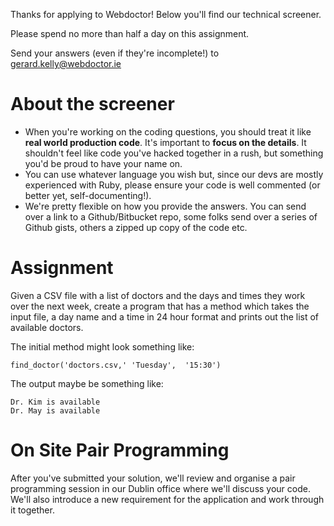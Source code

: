 Thanks for applying to Webdoctor! Below you'll find our technical screener.

Please spend no more than half a day on this assignment. 

Send your answers (even if they're incomplete!) to gerard.kelly@webdoctor.ie

# About the screener

- When you're working on the coding questions, you should treat it like **real world production code**. It's important to **focus on the details**. It shouldn't feel like code you've hacked together in a rush, but something you'd be proud to have your name on.
- You can use whatever language you wish but, since our devs are mostly experienced with Ruby, please ensure your code is well commented (or better yet, self-documenting!).
- We're pretty flexible on how you provide the answers. You can send over a link to a Github/Bitbucket repo, some folks send over a series of Github gists, others a zipped up copy of the code etc.

# Assignment

Given a CSV file with a list of doctors and the days and times they work over the next week, create a program that has a method which takes the input file, a day name and a time in 24 hour format and prints out the list of available doctors.

The initial method might look something like:

```
find_doctor('doctors.csv,' 'Tuesday',  '15:30')
```

The output maybe be something like:

```
Dr. Kim is available
Dr. May is available
```

# On Site Pair Programming

After you've submitted your solution, we'll review and organise a pair programming session in our Dublin office where we'll discuss your code. We'll also introduce a new requirement for the application and work through it together. 